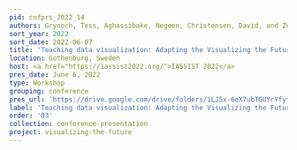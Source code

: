 ```yaml
---
pid: cnfprs_2022_14
authors: Grynoch, Tess, Aghassibake, Negeen, Christensen, David, and Zoss, Angela.
sort_year: 2022
sort_date: 2022-06-07
title: 'Teaching data visualization: Adapting the Visualizing the Future data visualization modules for your institutional context'
location: Gothenburg, Sweden
host: <a href="https://iassist2022.org/">IASSIST 2022</a>
pres_date: June 6, 2022
type: Workshop
grouping: conference
pres_url: 'https://drive.google.com/drive/folders/1LJ5x-6eX7ubTGUYrYfyfQMEDWhJw00BT?usp=sharing'
label: 'Teaching data visualization: Adapting the Visualizing the Future data visualization modules for your institutional context'
order: '03'
collection: conference-presentation
project: visualizing-the-future
---
```

